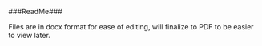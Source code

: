###ReadMe###

Files are in docx format for ease of editing, will finalize to PDF to be easier to view later.
